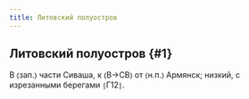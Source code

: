```yaml
---
title: Литовский полуостров
---
```

## Литовский полуостров {#1}

В ⦅зап.⦆ части Сиваша, к ⦅В→СВ⦆ от ⦅н.п.⦆ Армянск; низкий, с изрезанными берегами ⦃Г12⦄.
